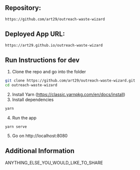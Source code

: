 ## Repository: 

```
https://github.com/art29/outreach-waste-wizard
```

## Deployed App URL: 

```
https://art29.github.io/outreach-waste-wizard
```

## Run Instructions for dev

1. Clone the repo and go into the folder
```bash
git clone https://github.com/art29/outreach-waste-wizard.git
cd outreach-waste-wizard
```
2. Install Yarn (https://classic.yarnpkg.com/en/docs/install)
3. Install dependencies
```bash
yarn
```
4. Run the app
```
yarn serve
```
5. Go on http://localhost:8080
## Additional Information

ANYTHING_ELSE_YOU_WOULD_LIKE_TO_SHARE
